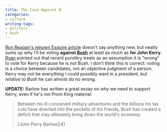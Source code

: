 ```yaml
---
title: The Case Against W
categories:
- culture
writing-tags:
- politics
- bush
---
```


[Ron Reagan's renown Esquire article][1] doesn't say anything new, but neatly sums up why I'll be voting **against [Bush][2]** at least as much as **for John Kerry**.  [Ryan][3] pointed out that recent punditry treats as an assumption it is "wrong" to vote for Kerry because he is not Bush.  I don't think this is correct: voting is a choice between candidates, not an objective judgment of a person.  Kerry may not be everything I could possibly want in a president, but _relative to Bush_ he can almost do no wrong.

   [1]: http://www.esquire.com/features/articles/2004/040729_mfe_reagan_1.html
   [2]: /library/etc/w.html
   [3]: http://nopaper.net/

**UPDATE:** Barlow has written a great essay on why we need to support Kerry, even if he's not Prom King material:


> Between his ill-conceived military adventures and the billions his tax cuts have diverted into the pockets of his friends, Bush has created a deficit that may ultimately bring down the world's economy.
> <footer>[John Perry Barlow][4]</footer>

   [4]: http://barlow.typepad.com/barlowfriendz/2004/10/supporting_kerr.html
